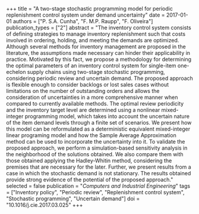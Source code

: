 +++
title = "A two-stage stochastic programming model for periodic replenishment control system under demand uncertainty"
date = 2017-01-01
authors = ["P. S.A. Cunha", "F. M.P. Raupp", "F. Oliveira"]
publication_types = ["2"]
abstract = "The inventory control system consists of defining strategies to manage inventory replenishment such that costs involved in ordering, holding, and meeting the demands are optimized. Although several methods for inventory management are proposed in the literature, the assumptions made necessary can hinder their applicability in practice. Motivated by this fact, we propose a methodology for determining the optimal parameters of an inventory control system for single-item one-echelon supply chains using two-stage stochastic programming, considering periodic review and uncertain demand. The proposed approach is flexible enough to consider backlogs or lost sales cases without limitations on the number of outstanding orders and allows the consideration of uncertainties in a more comprehensive manner when compared to currently available methods. The optimal review periodicity and the inventory target level are determined using a nonlinear mixed-integer programming model, which takes into account the uncertain nature of the item demand levels through a finite set of scenarios. We present how this model can be reformulated as a deterministic equivalent mixed-integer linear programing model and how the Sample Average Approximation method can be used to incorporate the uncertainty into it. To validate the proposed approach, we perform a simulation-based sensitivity analysis in the neighborhood of the solutions obtained. We also compare them with those obtained applying the Hadley-Whitin method, considering the premises that are necessary for the later. Further, we present results from a case in which the stochastic demand is not stationary. The results obtained provide strong evidence of the potential of the proposed approach."
selected = false
publication = "*Computers and Industrial Engineering*"
tags = ["Inventory policy", "Periodic review", "Replenishment control system", "Stochastic programming", "Uncertain demand"]
doi = "10.1016/j.cie.2017.03.025"
+++

